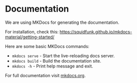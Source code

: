 # Documentation

We are using MKDocs for generating the documentation.

For installation, check this: https://squidfunk.github.io/mkdocs-material/getting-started/

Here are some basic MKDocs commands:

* `mkdocs serve` - Start the live-reloading docs server.
* `mkdocs build` - Build the documentation site.
* `mkdocs -h` - Print help message and exit.

For full documentation visit [mkdocs.org](https://www.mkdocs.org).
